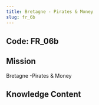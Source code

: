 ```yaml
---
title: Bretagne - Pirates & Money
slug: fr_6b
---
```


## Code: FR_06b

## Mission
Bretagne -Pirates & Money

## Knowledge Content
